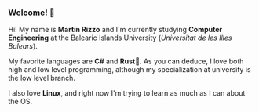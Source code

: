 ### Welcome! 👋 

Hi! My name is **Martín Rizzo** and I'm currently studying **Computer Engineering** at
the Balearic Islands University (_Universitat de les Illes Balears_).

My favorite languages are **C#** and **Rust**🦀. As you can deduce, I love both high and
low level programming, although my specialization at university is the low level
branch.

I also love **Linux**, and right now I'm trying to learn as much as I can about the
OS. 
